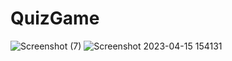 # QuizGame
 
![Screenshot (7)](https://user-images.githubusercontent.com/105219902/232206608-ad09192d-6cb8-49e2-8eb7-91aa3defa3aa.jpg)
![Screenshot 2023-04-15 154131](https://user-images.githubusercontent.com/105219902/232207746-a2eb9af5-2e52-4ee7-8f13-a73256c98f72.jpg)

